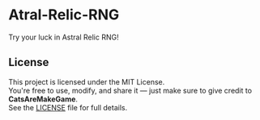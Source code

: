 # Atral-Relic-RNG
Try your luck in Astral Relic RNG!

## License
This project is licensed under the MIT License.  
You're free to use, modify, and share it — just make sure to give credit to **CatsAreMakeGame**.  
See the [LICENSE](LICENSE) file for full details.
